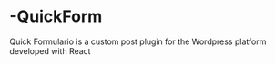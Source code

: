 # -QuickForm
Quick Formulario is a custom post plugin for the Wordpress platform developed with React
